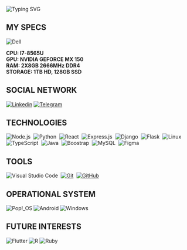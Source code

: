 ![Typing SVG](https://readme-typing-svg.demolab.com?font=Fira+Code&pause=1000&color=B433F7&width=435&lines=Wazzup%2C+my+name+is+Jefferson!;I'm+18+and+I+live+in+Brazil!+%F0%9F%87%A7%F0%9F%87%B7;I+want+to+make+a+better+world;All+this+together!)

## MY SPECS

![Dell](https://img.shields.io/badge/dell%20laptop-0D1117?style=for-the-badge&logo=dell&logoColor=white)&nbsp;

**CPU: I7-8565U**<br>
**GPU: NVIDIA GEFORCE MX 150** <br>
**RAM: 2X8GB 2666MHz DDR4** <br>
**STORAGE: 1TB HD, 128GB SSD** <br>

## SOCIAL NETWORK

[![Linkedin](https://img.shields.io/badge/LinkedIn-0D1117?style=for-the-badge&logo=linkedin&logoColor=white)](https://www.linkedin.com/in/jeffvpf/)
[![Telegram](https://img.shields.io/badge/Telegram-0D1117?style=for-the-badge&logo=telegram&logoColor=white)](https://t.me/JeffVargas)

## TECHNOLOGIES

![Node.js](https://img.shields.io/badge/Node.js-0D1117?style=for-the-badge&logo=node.js&logoColor=white)&nbsp;
![Python](https://img.shields.io/badge/Python-0D1117?style=for-the-badge&logo=python&logoColor=white)&nbsp;
![React](https://img.shields.io/badge/React-0D1117?style=for-the-badge&logo=react&logoColor=white)&nbsp;
![Express.js](https://img.shields.io/badge/Express.js-0D1117?style=for-the-badge&logo=express&logoColor=white)&nbsp;
![Django](https://img.shields.io/badge/Django-0D1117?style=for-the-badge&logo=django&logoColor=white)&nbsp;
![Flask](https://img.shields.io/badge/Flask-0D1117?style=for-the-badge&logo=flask&logoColor=white)&nbsp;
![Linux](https://img.shields.io/badge/Linux-0D1117?style=for-the-badge&logo=linux&logoColor=white)&nbsp;
![TypeScript](https://img.shields.io/badge/TypeScript-0D1117?style=for-the-badge&logo=typescript&logoColor=white)&nbsp;
![Java](https://img.shields.io/badge/Java-0D1117?style=for-the-badge&logo=java&logoColor=white)&nbsp;
![Boostrap](https://img.shields.io/badge/-boostrap-0D1117?style=for-the-badge&logo=bootstrap&logoColor=white)&nbsp;
![MySQL](https://img.shields.io/badge/-mysql-0D1117?style=for-the-badge&logo=mysql&logoColor=white)&nbsp;
![Figma](https://img.shields.io/badge/-figma-0D1117?style=for-the-badge&logo=figma&logoColor=white)&nbsp;

## TOOLS

![Visual Studio Code](https://img.shields.io/badge/-Visual%20Studio%20Code-0D1117?style=for-the-badge&logo=visual-studio-code&logoColor=007ACC&logoColor=0D1117)&nbsp;
[![Git](https://img.shields.io/badge/-Git-0D1117?style=for-the-badge&logo=git&logoColor=white)](https://gitlab.com/JeffeVargasP)&nbsp;
[![GitHub](https://img.shields.io/badge/-GitHub-0D1117?style=for-the-badge&logo=github&logoColor=white)](https://github.com/JeffeVargasP)&nbsp;

## OPERATIONAL SYSTEM

![Pop!_OS](https://img.shields.io/badge/Pop!_OS-0D1117?style=for-the-badge&logo=Pop!_OS&logoColor=white)
![Android](https://img.shields.io/badge/Android-0D1117?style=for-the-badge&logo=android&logoColor=white)
![Windows](https://img.shields.io/badge/Windows-0D1117?style=for-the-badge&logo=windows&logoColor=white)

## FUTURE INTERESTS

![Flutter](https://img.shields.io/badge/Flutter-0D1117.svg?style=for-the-badge&logo=Flutter&logoColor=white)
![R](https://img.shields.io/badge/R-0D1117?style=for-the-badge&logo=r&logoColor=white)
![Ruby](https://img.shields.io/badge/Ionic-0D1117?style=for-the-badge&logo=ionic&logoColor=white)
